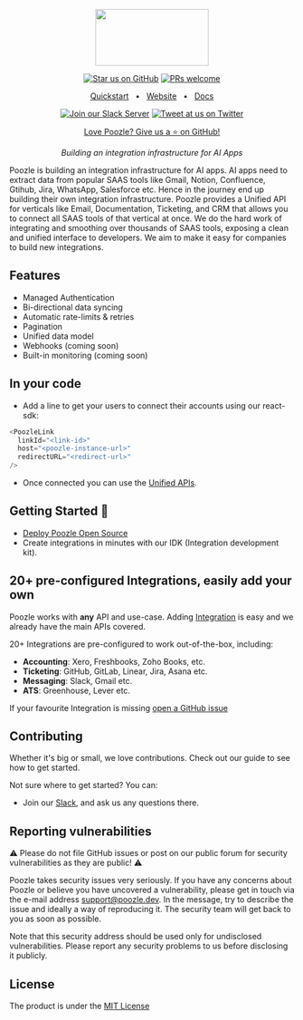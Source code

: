 <p align="center">
  <a href="https://poozle.dev"><img src="https://user-images.githubusercontent.com/17528887/221166175-706c5ce3-756e-49b5-985b-1dc5bf40b8e1.svg" width="200" height="100" /></a>
</p>

<div align="center">

[![Star us on GitHub](https://img.shields.io/github/stars/poozlehq/engine?color=FFD700&label=Stars&logo=Github)](https://github.com/poozlehq/engine)
[![PRs welcome](https://img.shields.io/badge/PRs-welcome-brightgreen.svg)](https://docs.poozle.dev/contributing)

[Quickstart](https://docs.poozle.dev/oss/deploy-poozle)
<span>&nbsp;&nbsp;•&nbsp;&nbsp;</span>
[Website](https://poozle.dev/)
<span>&nbsp;&nbsp;•&nbsp;&nbsp;</span>
[Docs](https://docs.poozle.dev)

[![Join our Slack Server](https://img.shields.io/badge/Slack-chat%20with%20us-%235865F2?style=flat&logo=slack&logoColor=%23fff)](https://join.slack.com/t/poozle-community/shared_invite/zt-1u4mz911h-FeWpOA82wA8kyrz3xg58xQ)
[![Tweet at us on Twitter](https://img.shields.io/badge/Twitter-tweet%20at%20us-1da1f2?style=flat&logo=twitter&logoColor=%23fff)](https://twitter.com/poozlehq)

[Love Poozle? Give us a ⭐ on GitHub!](https://github.com/poozlehq/engine)

</div>

<p align="center">
    <em>Building an integration infrastructure for AI Apps
</em>
</p>

Poozle is building an integration infrastructure for AI apps. AI apps need to extract data from popular SAAS tools like Gmail, Notion, Confluence, Gtihub, Jira, WhatsApp, Salesforce etc. Hence in the journey end up building their own integration infrastructure. Poozle provides a Unified API for verticals like Email, Documentation, Ticketing, and CRM that  allows you to connect all SAAS tools of that vertical at once. We do the hard work of integrating and smoothing over thousands of SAAS tools, exposing a clean and unified interface to developers. We aim to make it easy for companies to build new integrations.

## Features
* Managed Authentication
* Bi-directional data syncing
* Automatic rate-limits & retries
* Pagination
* Unified data model
* Webhooks (coming soon)
* Built-in monitoring (coming soon)

## In your code

-   Add a line to get your users to connect their accounts using our react-sdk:

```js
<PoozleLink
  linkId="<link-id>"
  host="<poozle-instance-url>"
  redirectURL="<redirect-url>"
/>
```

- Once connected you can use the [Unified APIs](https://docs.poozle.dev).

## Getting Started 🚀
* [Deploy Poozle Open Source](https://docs.poozle.dev/oss/deploy-poozle)
* Create integrations in minutes with our IDK (Integration development kit).

## 20+ pre-configured Integrations, easily add your own

Poozle works with **any** API and use-case. Adding [Integration]([https://docs.nango.dev/core-concepts#api-configurations](https://docs.poozle.dev/understanding-poozle/protocol)) is easy and we already have the main APIs covered.

20+ Integrations are pre-configured to work out-of-the-box, including:

-   **Accounting**: Xero, Freshbooks, Zoho Books, etc.
-   **Ticketing**: GitHub, GitLab, Linear, Jira, Asana etc.
-   **Messaging**: Slack, Gmail etc.
-   **ATS**: Greenhouse, Lever etc.

If your favourite Integration is missing
[open a GitHub issue](https://github.com/poozlehq/engine/issues/new)

## Contributing

Whether it's big or small, we love contributions. Check out our guide to see how to get started.

Not sure where to get started? You can:

* Join our [Slack](https://join.slack.com/t/poozle-community/shared_invite/zt-1u4mz911h-FeWpOA82wA8kyrz3xg58xQ), and ask us any questions there.

## Reporting vulnerabilities

⚠️ Please do not file GitHub issues or post on our public forum for security vulnerabilities as they are public! ⚠️

Poozle takes security issues very seriously. If you have any concerns about Poozle or believe you have uncovered a vulnerability, please get in touch via the e-mail address support@poozle.dev. In the message, try to describe the issue and ideally a way of reproducing it. The security team will get back to you as soon as possible.

Note that this security address should be used only for undisclosed vulnerabilities. Please report any security problems to us before disclosing it publicly.

## License

The product is under the [MIT License](https://github.com/poozlehq/engine/blob/main/LICENSE.md)
